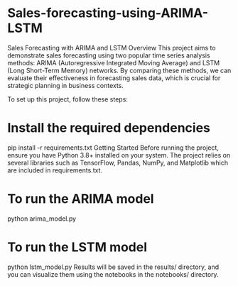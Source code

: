 # Sales-forecasting-using-ARIMA-LSTM
Sales Forecasting with ARIMA and LSTM
Overview
This project aims to demonstrate sales forecasting using two popular time series analysis methods: ARIMA (Autoregressive Integrated Moving Average) and LSTM (Long Short-Term Memory) networks. By comparing these methods, we can evaluate their effectiveness in forecasting sales data, which is crucial for strategic planning in business contexts.

To set up this project, follow these steps:

# Install the required dependencies
pip install -r requirements.txt
Getting Started
Before running the project, ensure you have Python 3.8+ installed on your system. The project relies on several libraries such as TensorFlow, Pandas, NumPy, and Matplotlib which are included in requirements.txt.

# To run the ARIMA model
python arima_model.py

# To run the LSTM model
python lstm_model.py
Results will be saved in the results/ directory, and you can visualize them using the notebooks in the notebooks/ directory.







